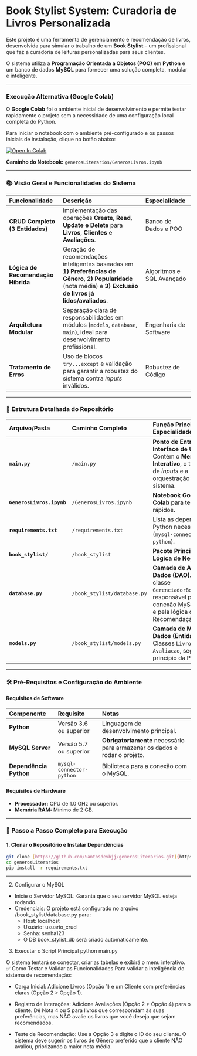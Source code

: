 # Book Stylist System: Curadoria de Livros Personalizada

Este projeto é uma ferramenta de gerenciamento e recomendação de livros, desenvolvida para simular o trabalho de um **Book Stylist** – um profissional que faz a curadoria de leituras personalizadas para seus clientes.

O sistema utiliza a **Programação Orientada a Objetos (POO)** em **Python** e um banco de dados **MySQL** para fornecer uma solução completa, modular e inteligente.

---

### Execução Alternativa (Google Colab)

O **Google Colab** foi o ambiente inicial de desenvolvimento e permite testar rapidamente o projeto sem a necessidade de uma configuração local completa do Python.

Para iniciar o notebook com o ambiente pré-configurado e os passos iniciais de instalação, clique no botão abaixo:

[![Open In Colab](https://colab.research.google.com/assets/colab-badge.svg)](https://colab.research.google.com/github/Santosdevbjj/generosLiterarios/blob/main/GenerosLivros.ipynb)

**Caminho do Notebook:** `generosLiterarios/GenerosLivros.ipynb`

---

### 📚 Visão Geral e Funcionalidades do Sistema

| Funcionalidade | Descrição | Especialidade |
| :--- | :--- | :--- |
| **CRUD Completo (3 Entidades)** | Implementação das operações **Create, Read, Update e Delete** para **Livros**, **Clientes** e **Avaliações**. | Banco de Dados e POO |
| **Lógica de Recomendação Híbrida** | Geração de recomendações inteligentes baseadas em **1) Preferências de Gênero**, **2) Popularidade** (nota média) e **3) Exclusão de livros já lidos/avaliados**. | Algoritmos e SQL Avançado |
| **Arquitetura Modular** | Separação clara de responsabilidades em módulos (`models`, `database`, `main`), ideal para desenvolvimento profissional. | Engenharia de Software |
| **Tratamento de Erros** | Uso de blocos `try...except` e validação para garantir a robustez do sistema contra *inputs* inválidos. | Robustez de Código |

---

### 📂 Estrutura Detalhada do Repositório

| Arquivo/Pasta | Caminho Completo | Função Principal e Especialidade |
| :--- | :--- | :--- |
| **`main.py`** | `/main.py` | **Ponto de Entrada e Interface de Usuário.** Contém o **Menu Interativo**, o tratamento de *inputs* e a orquestração do sistema. |
| **`GenerosLivros.ipynb`** | `/GenerosLivros.ipynb` | **Notebook Google Colab** para testes rápidos. |
| **`requirements.txt`** | `/requirements.txt` | Lista as dependências Python necessárias (`mysql-connector-python`). |
| **`book_stylist/`** | `/book_stylist` | **Pacote Principal da Lógica de Negócio.** |
| **`database.py`** | `/book_stylist/database.py` | **Camada de Acesso a Dados (DAO).** Contém a classe `GerenciadorBookStylist`, responsável pela conexão MySQL, CRUD e pela lógica de Recomendação. |
| **`models.py`** | `/book_stylist/models.py` | **Camada de Modelos de Dados (Entidades).** Classes `Livro`, `Cliente` e `Avaliacao`, seguindo o princípio da POO. |

---

### 🛠️ Pré-Requisitos e Configuração do Ambiente

#### Requisitos de Software

| Componente | Requisito | Notas |
| :--- | :--- | :--- |
| **Python** | Versão 3.6 ou superior | Linguagem de desenvolvimento principal. |
| **MySQL Server** | Versão 5.7 ou superior | **Obrigatoriamente** necessário para armazenar os dados e rodar o projeto. |
| **Dependência Python** | `mysql-connector-python` | Biblioteca para a conexão com o MySQL. |

#### Requisitos de Hardware

* **Processador:** CPU de 1.0 GHz ou superior.
* **Memória RAM:** Mínimo de 2 GB.

---

### 🚀 Passo a Passo Completo para Execução

#### 1. Clonar o Repositório e Instalar Dependências

```bash
git clone [https://github.com/Santosdevbjj/generosLiterarios.git](https://github.com/Santosdevbjj/generosLiterarios.git)
cd generosLiterarios
pip install -r requirements.txt

```
---


2. Configurar o MySQL
 * Inicie o Servidor MySQL: Garanta que o seu servidor MySQL esteja rodando.
 * Credenciais: O projeto está configurado no arquivo /book_stylist/database.py para:
   * Host: localhost
   * Usuário: usuario_crud
   * Senha: senha123
   * O DB book_stylist_db será criado automaticamente.

     
3. Executar o Script Principal
python main.py

O sistema tentará se conectar, criar as tabelas e exibirá o menu interativo.
✅ Como Testar e Validar as Funcionalidades
Para validar a inteligência do sistema de recomendação:
 * Carga Inicial: Adicione Livros (Opção 1) e um Cliente com preferências claras (Opção 2 > Opção 1).

 * Registro de Interações: Adicione Avaliações (Opção 2 > Opção 4) para o cliente. Dê Nota 4 ou 5 para livros que correspondam às suas preferências, mas NÃO avalie os livros que você deseja que sejam recomendados.

 * Teste de Recomendação: Use a Opção 3 e digite o ID do seu cliente. O sistema deve sugerir os livros de Gênero preferido que o cliente NÃO avaliou, priorizando a maior nota média.



